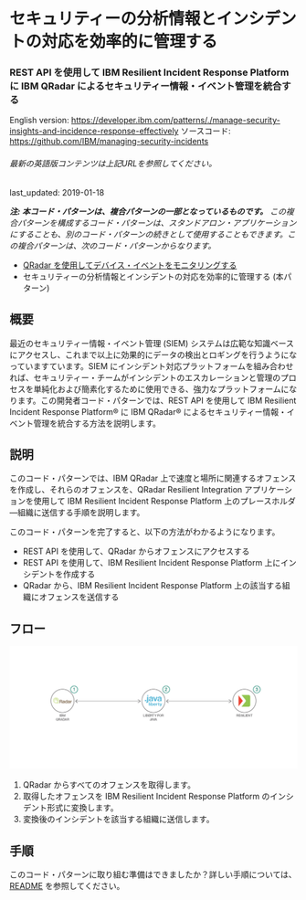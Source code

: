 # セキュリティーの分析情報とインシデントの対応を効率的に管理する

### REST API を使用して IBM Resilient Incident Response Platform に IBM QRadar によるセキュリティー情報・イベント管理を統合する

English version: https://developer.ibm.com/patterns/./manage-security-insights-and-incidence-response-effectively
  ソースコード: https://github.com/IBM/managing-security-incidents

###### 最新の英語版コンテンツは上記URLを参照してください。
last_updated: 2019-01-18

 
_**注: 本コード・パターンは、複合パターンの一部となっているものです。** この複合パターンを構成するコード・パターンは、スタンドアロン・アプリケーションにすることも、別のコード・パターンの続きとして使用することもできます。この複合パターンは、次のコード・パターンからなります。_

* [QRadar を使用してデバイス・イベントをモニタリングする](https://github.com/IBM/japan-technology/blob/main/Code-Patterns/detect-security-offenses-for-iot-devices-using-qradar)
* セキュリティーの分析情報とインシデントの対応を効率的に管理する (本パターン)

## 概要

最近のセキュリティー情報・イベント管理 (SIEM) システムは広範な知識ベースにアクセスし、これまで以上に効果的にデータの検出とロギングを行うようになっていますています。SIEM にインシデント対応プラットフォームを組み合わせれば、セキュリティー・チームがインシデントのエスカレーションと管理のプロセスを単純化および簡素化するために使用できる、強力なプラットフォームになります。この開発者コード・パターンでは、REST API を使用して IBM Resilient Incident Response Platform&reg; に IBM QRadar&reg; によるセキュリティー情報・イベント管理を統合する方法を説明します。

## 説明

このコード・パターンでは、IBM QRadar 上で速度と場所に関連するオフェンスを作成し、それらのオフェンスを、QRadar Resilient Integration アプリケーションを使用して IBM Resilient Incident Response Platform 上のプレースホルダ―組織に送信する手順を説明します。

このコード・パターンを完了すると、以下の方法がわかるようになります。

* REST API を使用して、QRadar からオフェンスにアクセスする
* REST API を使用して、IBM Resilient Incident Response Platform 上にインシデントを作成する
* QRadar から、IBM Resilient Incident Response Platform 上の該当する組織にオフェンスを送信する

## フロー

![フロー](./images/arch.png)

1. QRadar からすべてのオフェンスを取得します。
1. 取得したオフェンスを IBM Resilient Incident Response Platform のインシデント形式に変換します。
1. 変換後のインシデントを該当する組織に送信します。

## 手順

このコード・パターンに取り組む準備はできましたか？詳しい手順については、[README](https://github.com/IBM/managing-security-incidents/blob/master/README.md) を参照してください。
